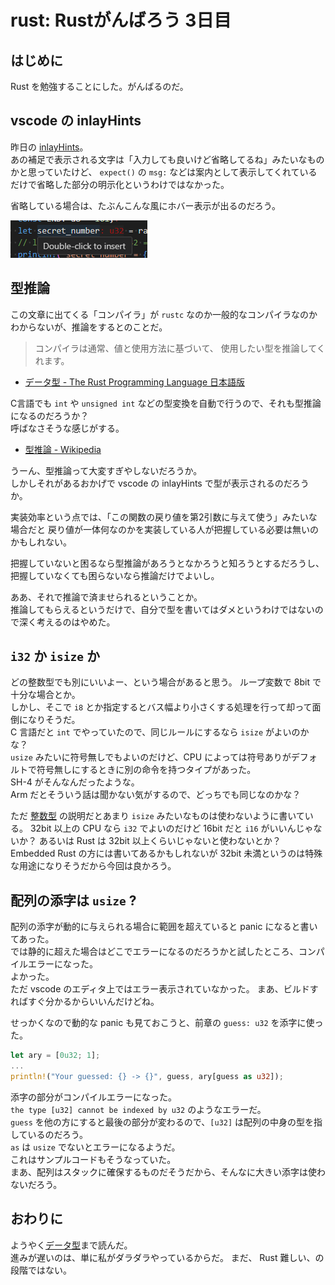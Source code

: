 # rust: Rustがんばろう 3日目

## はじめに

Rust を勉強することにした。がんばるのだ。

## vscode の inlayHints

昨日の [inlayHints](https://blog.hirokuma.work/2025/02/20250208-rst.html#vscode-%E3%81%A7%E8%87%AA%E5%88%86%E3%81%A7%E5%85%A5%E5%8A%9B%E3%81%97%E3%81%A6%E3%81%84%E3%81%AA%E3%81%84%E3%82%A2%E3%83%AC)。  
あの補足で表示される文字は「入力しても良いけど省略してるね」みたいなものかと思っていたけど、
`expect()` の `msg:` などは案内として表示してくれているだけで省略した部分の明示化というわけではなかった。

省略している場合は、たぶんこんな風にホバー表示が出るのだろう。

![image](images/20250209a-1.png)

## 型推論

この文章に出てくる「コンパイラ」が `rustc` なのか一般的なコンパイラなのかわからないが、推論をするとのことだ。

> コンパイラは通常、値と使用方法に基づいて、 使用したい型を推論してくれます。

* [データ型 - The Rust Programming Language 日本語版](https://doc.rust-jp.rs/book-ja/ch03-02-data-types.html#%E3%83%87%E3%83%BC%E3%82%BF%E5%9E%8B)

C言語でも `int` や `unsigned int` などの型変換を自動で行うので、それも型推論になるのだろうか？  
呼ばなさそうな感じがする。

* [型推論 - Wikipedia](https://ja.wikipedia.org/wiki/%E5%9E%8B%E6%8E%A8%E8%AB%96)

うーん、型推論って大変すぎやしないだろうか。  
しかしそれがあるおかげで vscode の inlayHints で型が表示されるのだろうか。

実装効率という点では、「この関数の戻り値を第2引数に与えて使う」みたいな場合だと
戻り値が一体何なのかを実装している人が把握している必要は無いのかもしれない。

把握していないと困るなら型推論があろうとなかろうと知ろうとするだろうし、
把握していなくても困らないなら推論だけでよいし。

ああ、それで推論で済ませられるということか。  
推論してもらえるというだけで、自分で型を書いてはダメというわけではないので深く考えるのはやめた。

## `i32` か `isize` か

どの整数型でも別にいいよー、という場合があると思う。
ループ変数で 8bit で十分な場合とか。  
しかし、そこで `i8` とか指定するとバス幅より小さくする処理を行って却って面倒になりそうだ。  
C 言語だと `int` でやっていたので、同じルールにするなら `isize` がよいのかな？  
`usize` みたいに符号無しでもよいのだけど、CPU によっては符号ありがデフォルトで符号無しにするときに別の命令を持つタイプがあった。  
SH-4 がそんなんだったような。  
Arm だとそういう話は聞かない気がするので、どっちでも同じなのかな？

ただ [整数型](https://doc.rust-jp.rs/book-ja/ch03-02-data-types.html#%E6%95%B4%E6%95%B0%E5%9E%8B) の説明だとあまり `isize` みたいなものは使わないように書いている。
32bit 以上の CPU なら `i32` でよいのだけど 16bit だと `i16` がいいんじゃないか？ 
あるいは Rust は 32bit 以上くらいじゃないと使わないとか？ 
Embedded Rust の方には書いてあるかもしれないが 32bit 未満というのは特殊な用途になりそうだから今回は良かろう。

## 配列の添字は `usize` ?

配列の添字が動的に与えられる場合に範囲を超えていると panic になると書いてあった。  
では静的に超えた場合はどこでエラーになるのだろうかと試したところ、コンパイルエラーになった。  
よかった。  
ただ vscode のエディタ上ではエラー表示されていなかった。
まあ、ビルドすればすぐ分かるからいいんだけどね。

せっかくなので動的な panic も見ておこうと、前章の `guess: u32` を添字に使った。

```rust
let ary = [0u32; 1];
...
println!("Your guessed: {} -> {}", guess, ary[guess as u32]);
```

添字の部分がコンパイルエラーになった。  
`the type [u32] cannot be indexed by u32` のようなエラーだ。  
`guess` を他の方にすると最後の部分が変わるので、`[u32]` は配列の中身の型を指しているのだろう。  
`as` は `usize` でないとエラーになるようだ。  
これはサンプルコードもそうなっていた。  
まあ、配列はスタックに確保するものだそうだから、そんなに大きい添字は使わないだろう。

## おわりに

ようやく[データ型](https://doc.rust-jp.rs/book-ja/ch03-02-data-types.html)まで読んだ。  
進みが遅いのは、単に私がダラダラやっているからだ。
まだ、 Rust 難しい、の段階ではない。
